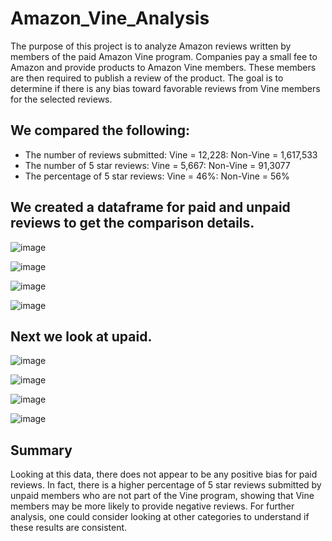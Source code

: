 # Amazon_Vine_Analysis
The purpose of this project is to analyze Amazon reviews written by members of the paid Amazon Vine program. Companies pay a small fee to Amazon and provide products to Amazon Vine members. These members are then required to publish a review of the product. The goal is to determine if there is any bias toward favorable reviews from Vine members for the selected reviews. 

## We compared the following: 
* The number of reviews submitted: Vine = 12,228: Non-Vine = 1,617,533
* The number of 5 star reviews: Vine = 5,667: Non-Vine = 91,3077
* The percentage of 5 star reviews: Vine = 46%: Non-Vine = 56%

## We created a dataframe for paid and unpaid reviews to get the comparison details. 

![image](https://user-images.githubusercontent.com/89313168/149628792-846ab52d-32e2-4459-9641-97c5dd481de5.png)

![image](https://user-images.githubusercontent.com/89313168/149628826-199248a2-9a69-48db-9e85-0432501e188a.png)

![image](https://user-images.githubusercontent.com/89313168/149628907-610793ba-fbca-4d62-98c3-1351a755e8b2.png)

![image](https://user-images.githubusercontent.com/89313168/149628944-2becbb87-3b9e-41e7-bd7a-3362c26d189d.png)



## Next we look at upaid. 

![image](https://user-images.githubusercontent.com/89313168/149628964-5185b6fa-d8e6-42d1-93d6-69f69fc0ba8f.png)

![image](https://user-images.githubusercontent.com/89313168/149628978-8f5fd520-a2c8-429c-8d04-5c7f6c0193e1.png)

![image](https://user-images.githubusercontent.com/89313168/149628994-d19dfabb-b24d-4c82-b82a-fa22cd350a81.png)

![image](https://user-images.githubusercontent.com/89313168/149629034-4541abcb-d8c5-4485-b83f-e0a9115001fb.png)

## Summary
Looking at this data, there does not appear to be any positive bias for paid reviews. In fact, there is a higher percentage of 5 star reviews submitted by unpaid members who are not part of the Vine program, showing that Vine members may be more likely to provide negative reviews.  For further analysis, one could consider looking at other categories to understand if these results are consistent. 




 
 




